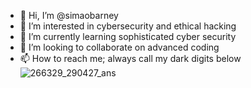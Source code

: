 - 👋 Hi, I’m @simaobarney
- 👀 I’m interested in cybersecurity and ethical hacking
- 🌱 I’m currently learning sophisticated cyber security
- 💞️ I’m looking to collaborate on advanced coding
- 📫 How to reach me; always call my dark digits below![266329_290427_ans](https://github.com/simaobarney/simaobarney/assets/140904011/5b0cf0f6-3098-4a67-9e98-e8d09127c8cc)


<!---
simaobarney/simaobarney is a ✨ special ✨ repository because its `README.md` (this file) appears on your GitHub profile.
You can click the Preview link to take a look at your changes.
--->
